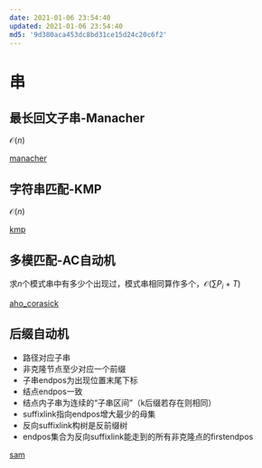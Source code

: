 ```yaml
---
date: 2021-01-06 23:54:40
updated: 2021-01-06 23:54:40
md5: '9d380aca453dc8bd31ce15d24c20c6f2'
---
```


# 串

## 最长回文子串-Manacher

$\mathcal{O} (n)$

[manacher](cpp/manacher.cpp ':include :type=code')

## 字符串匹配-KMP

$\mathcal{O} (n)$

[kmp](cpp/kmp.cpp ':include :type=code')

## 多模匹配-AC自动机

求$n$个模式串中有多少个出现过，模式串相同算作多个，$\mathcal{O}(\sum P_i+T)$

[aho_corasick](cpp/aho_corasick.cpp ':include :type=code')

## 后缀自动机

- 路径对应子串
- 非克隆节点至少对应一个前缀
- 子串endpos为出现位置末尾下标
- 结点endpos一致
- 结点内子串为连续的“子串区间”（k后缀若存在则相同）
- suffixlink指向endpos增大最少的母集
- 反向suffixlink构树是反前缀树
- endpos集合为反向suffixlink能走到的所有非克隆点的firstendpos

[sam](cpp/sam.cpp ':include :type=code')
